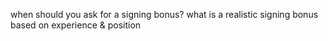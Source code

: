 when should you ask for a signing bonus?
what is a realistic signing bonus based on experience & position
